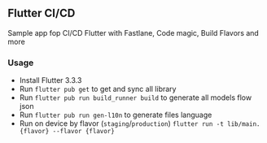 ## Flutter CI/CD

Sample app fop CI/CD Flutter with Fastlane, Code magic, Build Flavors and more

### Usage
* Install Flutter 3.3.3
* Run `flutter pub get` to get and sync all library
* Run `flutter pub run build_runner build` to generate all models flow json
* Run `flutter pub run gen-l10n` to generate files language
* Run on device by flavor (`staging`/`production`) `flutter run -t lib/main.{flavor} --flavor {flavor}`
